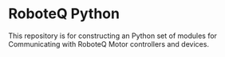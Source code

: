 # RoboteQ Python
This repository is for constructing an Python set of modules for Communicating with RoboteQ Motor controllers and devices.
